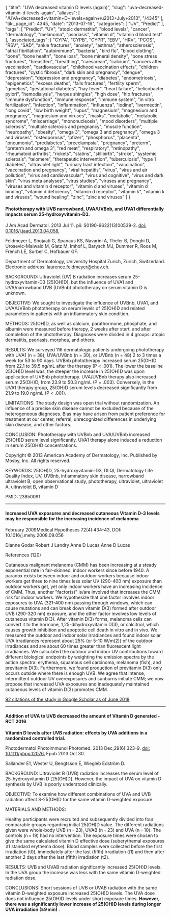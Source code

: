 {
    "title": "UVA decreased vitamin D levels (again)",
    "slug": "uva-decreased-vitamin-d-levels-again",
    "aliases": [
        "/UVA+decreased+vitamin+D+levels+again+\u2013+July+2013",
        "/4345"
    ],
    "tiki_page_id": 4345,
    "date": "2013-07-16",
    "categories": [
        "UV",
        "Predict"
    ],
    "tags": [
        "Predict",
        "UV",
        "atopic dermatitis",
        "blood levels",
        "cancer",
        "dermatology",
        "melanoma",
        "psoriasis",
        "vitamin d",
        "vitamin d blood test"
    ],
    "associated_tags": [
        "CYPA",
        "CYPB",
        "CYPR",
        "EBV",
        "HRV",
        "PCOS",
        "RSV",
        "SAD",
        "ankle fractures",
        "anxiety",
        "asthma",
        "atherosclerosis",
        "atrial fibrillation",
        "autoimmune",
        "bacteria",
        "bird flu",
        "blood clotting",
        "bone",
        "bone health",
        "bone loss",
        "bone mineral density",
        "bone stress fractures",
        "breastfed",
        "breathing",
        "caesarean",
        "calcium",
        "cancers after vaccination",
        "cardiovascular",
        "childhood vaccination effects",
        "children fractures",
        "cystic fibrosis",
        "dark skin and pregnancy",
        "dengue",
        "depression",
        "depression and pregnancy",
        "diabetes",
        "endometriosis",
        "epigenetics",
        "excess deaths",
        "falls fractures",
        "fertility sperm",
        "genetics",
        "gestational diabetes",
        "hay fever",
        "heart failure",
        "helicobacter pylori",
        "hemodialysis",
        "herpes shingles",
        "high dose",
        "hip fractures",
        "immune dysfunction",
        "immune response",
        "immune system",
        "in vitro fertilization",
        "infection",
        "inflammation",
        "influenza",
        "iodine",
        "ivermectin",
        "long covid",
        "low birth weight",
        "lupus",
        "magnesium",
        "magnesium and pregnancy",
        "magnesium and viruses",
        "masks",
        "metabolic",
        "metabolic syndrome",
        "miscarriage",
        "mononucleosis",
        "mood disorders",
        "multiple sclerosis",
        "multiple sclerosis and pregnancy",
        "muscle function",
        "neuropathy",
        "obesity",
        "omega 3",
        "omega 3 and pregnancy",
        "omega 3 and viruses",
        "osteoporosis",
        "pfizer",
        "phosphorus",
        "placenta",
        "pneumonia",
        "prediabetes",
        "preeclampsia",
        "pregnancy",
        "preterm",
        "preterm and omega 3",
        "red meat",
        "respiratory",
        "retinopathy",
        "rheumatoid arthritis",
        "rickets",
        "statins",
        "stillbirth",
        "stroke",
        "systemic sclerosis",
        "telomere",
        "therapeutic intervention",
        "tuberculosis",
        "type 1 diabetes",
        "ultraviolet light",
        "urinary tract infection",
        "vaccination",
        "vaccination and pregnancy",
        "viral hepatitis",
        "virus",
        "virus and air pollution",
        "virus and cardiovascular",
        "virus and cognitive",
        "virus and dark skin",
        "virus meta analyses",
        "virus studies",
        "viruses and pregnancy",
        "viruses and vitamin d receptor",
        "vitamin d and viruses",
        "vitamin d binding",
        "vitamin d deficiency",
        "vitamin d receptor",
        "vitamin k",
        "vitamin k and viruses",
        "wound healing",
        "zinc",
        "zinc and viruses"
    ]
}


#### Phototherapy with UVB narrowband, UVA/UVBnb, and UVA1 differentially impacts serum 25-hydroxyvitamin-D3.

J Am Acad Dermatol. 2013 Jul 11. pii: S0190-9622(13)00539-2. [doi: 0.1016/j.jaad.2013.04.058.](https://doi.org/0.1016/j.jaad.2013.04.058.)

Feldmeyer L, Shojaati G, Spanaus KS, Navarini A, Theler B, Donghi D, Urosevic-Maiwald M, Glatz M, Imhof L, Barysch MJ, Dummer R, Roos M, French LE, Surber C, Hofbauer GF.

Department of Dermatology, University Hospital Zurich, Zurich, Switzerland. Electronic address: laurence.feldmeyer@chuv.ch.

BACKGROUND: Ultraviolet (UV) B radiation increases serum 25-hydroxyvitamin-D3 <span>[25(OH)D]</span>, but the influence of UVA1 and UVA/narrowband UVB (UVBnb) phototherapy on serum vitamin D is unknown.

OBJECTIVE: We sought to investigate the influence of UVBnb, UVA1, and UVA/UVBnb phototherapy on serum levels of 25(OH)D and related parameters in patients with an inflammatory skin condition.

METHODS: 25(OH)D, as well as calcium, parathormone, phosphate, and albumin were measured before therapy, 2 weeks after start, and after completion of the phototherapy. Diagnoses were divided in 4 groups: atopic dermatitis, psoriasis, morphea, and others.

RESULTS: We surveyed 116 dermatologic patients undergoing phototherapy with UVA1 (n = 38), UVA/UVBnb (n = 30), or UVBnb (n = 48) 2 to 3 times a week for 53 to 90 days. UVBnb phototherapy increased serum 25(OH)D from 22.1 to 39.5 ng/mL after the therapy (P < .001). The lower the baseline 25(OH)D level was, the steeper the increase in 25(OH)D was upon application of UVBnb phototherapy. UVA/UVBnb therapy also increased serum 25(OH)D, from 23.9 to 50.3 ng/mL (P = .003). Conversely, in the UVA1 therapy group, 25(OH)D serum levels decreased significantly from 21.9 to 19.0 ng/mL (P < .001).

LIMITATIONS: The study design was open trial without randomization. An influence of a precise skin disease cannot be excluded because of the heterogeneous diagnoses. Bias may have arisen from patient preference for treatment at our center, referral, unrecognized differences in underlying skin disease, and other factors.

CONCLUSION: Phototherapy with UVBnb and UVA/UVBnb increased 25(OH)D serum level significantly. UVA1 therapy alone induced a reduction in serum 25(OH)D concentrations.

Copyright © 2013 American Academy of Dermatology, Inc. Published by Mosby, Inc. All rights reserved.

KEYWORDS:  25(OH)D, 25-hydroxyvitamin-D3, DLQI, Dermatology Life Quality Index, UV, UVBnb, inflammatory skin disease, narrowband ultraviolet B, open observational study, phototherapy, ultraviolet, ultraviolet A, ultraviolet B, vitamin D

PMID:     23850091

---

#### Increased UVA exposures and decreased cutaneous Vitamin D-3 levels may be responsible for the increasing incidence of melanoma

February 2009Medical Hypotheses 72(4):434-43, DOI: 10.1016/j.mehy.2008.09.056

Dianne Godar Robert J Landry Anne D Lucas Anne D Lucas

References (120)

Cutaneous malignant melanoma (CMM) has been increasing at a steady exponential rate in fair-skinned, indoor workers since before 1940. A paradox exists between indoor and outdoor workers because indoor workers get three to nine times less solar UV (290-400 nm) exposure than outdoor workers get, yet only indoor workers have an increasing incidence of CMM. Thus, another "factor(s)" is/are involved that increases the CMM risk for indoor workers. We hypothesize that one factor involves indoor exposures to UVA (321-400 nm) passing through windows, which can cause mutations and can break down vitamin D(3) formed after outdoor UVB (290-320 nm) exposure, and the other factor involves low levels of cutaneous vitamin D(3). After vitamin D(3) forms, melanoma cells can convert it to the hormone, 1,25-dihydroxyvitamin D(3), or calcitriol, which causes growth inhibition and apoptotic cell death in vitro and in vivo. We measured the outdoor and indoor solar irradiances and found indoor solar UVA irradiances represent about 25% (or 5-10 W/m(2)) of the outdoor irradiances and are about 60 times greater than fluorescent light irradiances. We calculated the outdoor and indoor UV contributions toward different biological endpoints by weighting the emission spectra by the action spectra: erythema, squamous cell carcinoma, melanoma (fish), and previtamin D(3). Furthermore, we found production of previtamin D(3) only occurs outside where there is enough UVB. We agree that intense, intermittent outdoor UV overexposures and sunburns initiate CMM; we now propose that increased UVA exposures and inadequately maintained cutaneous levels of vitamin D(3) promotes CMM.

[92 citations of the study in Google Scholar as of June 2018](https://scholar.google.com/scholar?cites=15596196550111364366&as_sdt=5,48&sciodt=0,48&hl=en)

---

#### Addition of UVA to UVB decreased the amount of Vitamin D generated - RCT 2016

 **Vitamin D levels after UVB radiation: effects by UVA additions in a randomized controlled trial.** 

Photodermatol Photoimmunol Photomed. 2013 Dec;29(6):323-9. [doi: 10.1111/phpp.12076.](https://doi.org/10.1111/phpp.12076.) Epub 2013 Oct 30.

Sallander E1, Wester U, Bengtsson E, Wiegleb Edström D.

BACKGROUND: Ultraviolet B (UVB) radiation increases the serum level of 25-hydroxyvitamin D <span>[25(OH)D]</span>. However, the impact of UVA on vitamin D synthesis by UVB is poorly understood clinically.

OBJECTIVE: To examine how different combinations of UVA and UVB radiation affect S-25(OH)D for the same vitamin D-weighted exposure.

MATERIALS AND METHODS:

Healthy participants were recruited and subsequently divided into four comparable groups regarding initial 25(OH)D value. The different radiations given were whole-body UVB (n = 23), UVAB (n = 23) and UVA (n = 10). The controls (n = 19) had no intervention. The exposure times were chosen to give the same calculated vitamin D effective dose (suberythemal exposures ≤1 standard erythema dose). Blood samples were collected before the first irradiation (t0), immediately after the last (fifth) irradiation (t1) and then after another 2 days after the last (fifth) irradiation (t2).

RESULTS: UVB and UVAB radiation significantly increased 25(OH)D levels. In the UVA group the increase was less with the same vitamin D-weighted radiation dose.

CONCLUSIONS: Short sessions of UVB or UVAB radiation with the same vitamin D-weighted exposure increased 25(OH)D levels. The UVA dose does not influence 25(OH)D levels under short exposure times.  **However, there was a significantly lower increase of 25(OH)D levels during longer UVA irradiation (≥9 min)** .